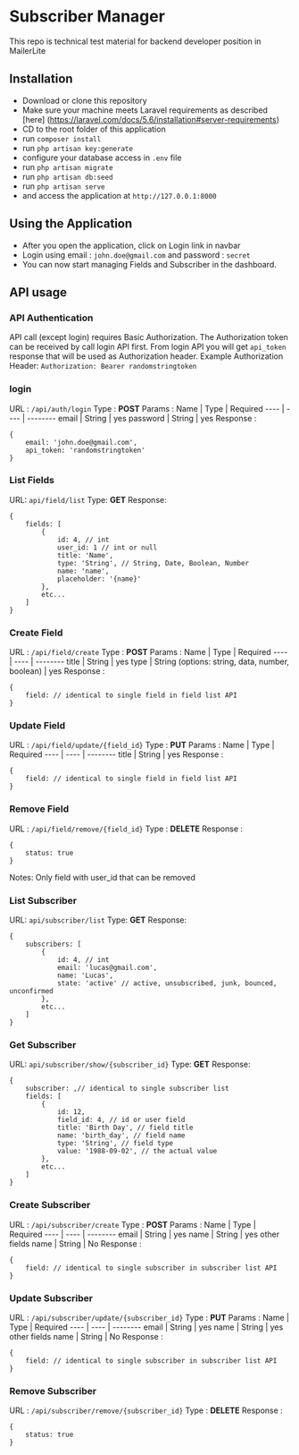 # Subscriber Manager

This repo is technical test material for backend developer position in MailerLite


## Installation

* Download or clone this repository
* Make sure your machine meets Laravel requirements as described [here] (https://laravel.com/docs/5.6/installation#server-requirements)
* CD to the root folder of this application
* run `composer install`
* run `php artisan key:generate`
* configure your database access in `.env` file
* run `php artisan migrate`
* run `php artisan db:seed`
* run `php artisan serve`
* and access the application at `http://127.0.0.1:8000`


## Using the Application

* After you open the application, click on Login link in navbar
* Login using email : `john.doe@gmail.com` and password : `secret`
* You can now start managing Fields and Subscriber in the dashboard.


## API usage

### API Authentication
API call (except login) requires Basic Authorization. The Authorization token can be received by call login API first. From login API you will get `api_token` response that will be used as Authorization header.
Example Authorization Header: `Authorization: Bearer randomstringtoken`

### login
URL : `/api/auth/login`
Type : **POST**
Params : 
Name | Type | Required
---- | ---- | --------
email | String | yes
password | String | yes
Response :
```
{
    email: 'john.doe@gmail.com',
    api_token: 'randomstringtoken'
}
```


### List Fields
URL: `api/field/list`
Type: **GET**
Response:
```
{
    fields: [
        {
            id: 4, // int
            user_id: 1 // int or null
            title: 'Name',
            type: 'String', // String, Date, Boolean, Number
            name: 'name',
            placeholder: '{name}'
        },
        etc...
    ]
}
```


### Create Field
URL : `/api/field/create`
Type : **POST**
Params : 
Name | Type | Required
---- | ---- | --------
title | String | yes
type | String (options: string, data, number, boolean) | yes
Response :
```
{
    field: // identical to single field in field list API
}
```


### Update Field
URL : `/api/field/update/{field_id}`
Type : **PUT**
Params : 
Name | Type | Required
---- | ---- | --------
title | String | yes
Response :
```
{
    field: // identical to single field in field list API
}
```


### Remove Field
URL : `/api/field/remove/{field_id}`
Type : **DELETE**
Response :
```
{
    status: true
}
```
Notes: Only field with user_id that can be removed


### List Subscriber
URL: `api/subscriber/list`
Type: **GET**
Response:
```
{
    subscribers: [
        {
            id: 4, // int
            email: 'lucas@gmail.com',
            name: 'Lucas',
            state: 'active' // active, unsubscribed, junk, bounced, unconfirmed
        },
        etc...
    ]
}
```


### Get Subscriber
URL: `api/subscriber/show/{subscriber_id}`
Type: **GET**
Response:
```
{
    subscriber: ,// identical to single subscriber list
    fields: [
        {
            id: 12,
            field_id: 4, // id or user field
            title: 'Birth Day', // field title
            name: 'birth_day', // field name
            type: 'String', // field type
            value: '1988-09-02', // the actual value
        },
        etc...
    ]
}
```


### Create Subscriber
URL : `/api/subscriber/create`
Type : **POST**
Params : 
Name | Type | Required
---- | ---- | --------
email | String | yes
name | String | yes
other fields name | String | No
Response :
```
{
    field: // identical to single subscriber in subscriber list API
}
```


### Update Subscriber
URL : `/api/subscriber/update/{subscriber_id}`
Type : **PUT**
Params : 
Name | Type | Required
---- | ---- | --------
email | String | yes
name | String | yes
other fields name | String | No
Response :
```
{
    field: // identical to single subscriber in subscriber list API
}
```


### Remove Subscriber
URL : `/api/subscriber/remove/{subscriber_id}`
Type : **DELETE**
Response :
```
{
    status: true
}
```
